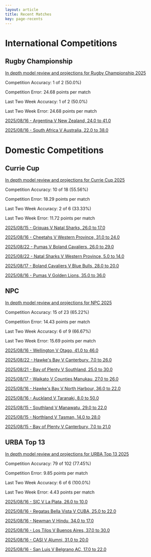 ```yaml
---  
layout: article  
title: Recent Matches  
key: page-recents  
---
```

# International Competitions

## Rugby Championship


[In depth model review and projections for Rugby Championship 2025](comp_files/Rugby_Championship_2025)

Competition Accuracy: 1 of 2 (50.0%)

Competition Error: 24.68 points per match

Last Two Week Accuracy: 1 of 2 (50.0%)

Last Two Week Error: 24.68 points per match

[2025/08/16 - Argentina V New Zealand, 24.0 to 41.0](reviews\2025-08-16-Argentina_V_NewZealand)

[2025/08/16 - South Africa V Australia, 22.0 to 38.0](reviews\2025-08-16-SouthAfrica_V_Australia)
# Domestic Competitions

## Currie Cup


[In depth model review and projections for Currie Cup 2025](comp_files/Currie_Cup_2025)

Competition Accuracy: 10 of 18 (55.56%)

Competition Error: 18.29 points per match

Last Two Week Accuracy: 2 of 6 (33.33%)

Last Two Week Error: 11.72 points per match

[2025/08/15 - Griquas V Natal Sharks, 26.0 to 17.0](reviews\2025-08-15-Griquas_V_NatalSharks)

[2025/08/16 - Cheetahs V Western Province, 31.0 to 24.0](reviews\2025-08-16-Cheetahs_V_WesternProvince)

[2025/08/22 - Pumas V Boland Cavaliers, 26.0 to 29.0](reviews\2025-08-22-Pumas_V_BolandCavaliers)

[2025/08/22 - Natal Sharks V Western Province, 5.0 to 14.0](reviews\2025-08-22-NatalSharks_V_WesternProvince)

[2025/08/17 - Boland Cavaliers V Blue Bulls, 28.0 to 20.0](reviews\2025-08-17-BolandCavaliers_V_BlueBulls)

[2025/08/16 - Pumas V Golden Lions, 35.0 to 36.0](reviews\2025-08-16-Pumas_V_GoldenLions)
## NPC


[In depth model review and projections for NPC 2025](comp_files/NPC_2025)

Competition Accuracy: 15 of 23 (65.22%)

Competition Error: 14.43 points per match

Last Two Week Accuracy: 6 of 9 (66.67%)

Last Two Week Error: 15.69 points per match

[2025/08/16 - Wellington V Otago, 41.0 to 46.0](reviews\2025-08-16-Wellington_V_Otago)

[2025/08/22 - Hawke's Bay V Canterbury, 7.0 to 26.0](reviews\2025-08-22-HawkesBay_V_Canterbury)

[2025/08/21 - Bay of Plenty V Southland, 25.0 to 30.0](reviews\2025-08-21-BayofPlenty_V_Southland)

[2025/08/17 - Waikato V Counties Manukau, 27.0 to 26.0](reviews\2025-08-17-Waikato_V_CountiesManukau)

[2025/08/16 - Hawke's Bay V North Harbour, 36.0 to 22.0](reviews\2025-08-16-HawkesBay_V_NorthHarbour)

[2025/08/16 - Auckland V Taranaki, 8.0 to 50.0](reviews\2025-08-16-Auckland_V_Taranaki)

[2025/08/15 - Southland V Manawatu, 29.0 to 22.0](reviews\2025-08-15-Southland_V_Manawatu)

[2025/08/15 - Northland V Tasman, 14.0 to 28.0](reviews\2025-08-15-Northland_V_Tasman)

[2025/08/15 - Bay of Plenty V Canterbury, 7.0 to 21.0](reviews\2025-08-15-BayofPlenty_V_Canterbury)
## URBA Top 13


[In depth model review and projections for URBA Top 13 2025](comp_files/URBA_Top_13_2025)

Competition Accuracy: 79 of 102 (77.45%)

Competition Error: 9.85 points per match

Last Two Week Accuracy: 6 of 6 (100.0%)

Last Two Week Error: 4.43 points per match

[2025/08/16 - SIC V La Plata, 26.0 to 10.0](reviews\2025-08-16-SIC_V_LaPlata)

[2025/08/16 - Regatas Bella Vista V CUBA, 25.0 to 22.0](reviews\2025-08-16-RegatasBellaVista_V_CUBA)

[2025/08/16 - Newman V Hindu, 34.0 to 17.0](reviews\2025-08-16-Newman_V_Hindu)

[2025/08/16 - Los Tilos V Buenos Aires, 37.0 to 30.0](reviews\2025-08-16-LosTilos_V_BuenosAires)

[2025/08/16 - CASI V Alumni, 31.0 to 20.0](reviews\2025-08-16-CASI_V_Alumni)

[2025/08/16 - San Luis V Belgrano AC, 17.0 to 22.0](reviews\2025-08-16-SanLuis_V_BelgranoAC)